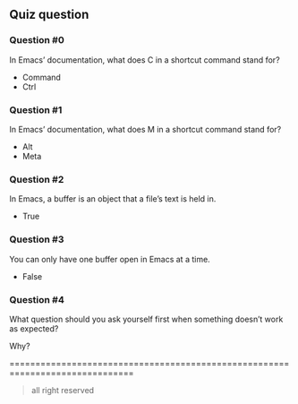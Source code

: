 ## Quiz question

### Question #0

In Emacs’ documentation, what does C in a shortcut command stand for?

 - Command
 - Ctrl

### Question #1

In Emacs’ documentation, what does M in a shortcut command stand for?

 - Alt
 - Meta

### Question #2

In Emacs, a buffer is an object that a file’s text is held in.

 - True

### Question #3

You can only have one buffer open in Emacs at a time.

 - False

### Question #4

What question should you ask yourself first when something doesn’t work as expected?

Why?

==============================================================================

> all right reserved
